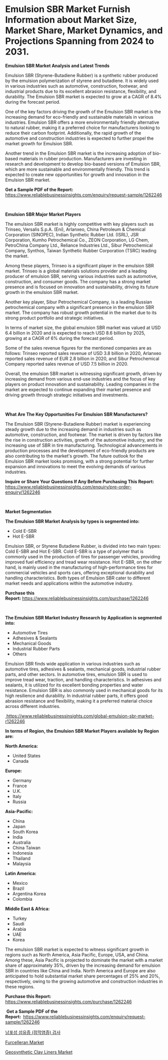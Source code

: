 <p><h1>Emulsion SBR Market Furnish Information about Market Size, Market Share, Market Dynamics, and Projections Spanning from 2024 to 2031.</h1></p><p><strong>Emulsion SBR Market Analysis and Latest Trends</strong></p>
<p><p>Emulsion SBR (Styrene-Butadiene Rubber) is a synthetic rubber produced by the emulsion polymerization of styrene and butadiene. It is widely used in various industries such as automotive, construction, footwear, and industrial products due to its excellent abrasion resistance, flexibility, and durability. The Emulsion SBR market is expected to grow at a CAGR of 8.4% during the forecast period.</p><p>One of the key factors driving the growth of the Emulsion SBR market is the increasing demand for eco-friendly and sustainable materials in various industries. Emulsion SBR offers a more environmentally friendly alternative to natural rubber, making it a preferred choice for manufacturers looking to reduce their carbon footprint. Additionally, the rapid growth of the automotive and construction industries is expected to further propel the market growth for Emulsion SBR.</p><p>Another trend in the Emulsion SBR market is the increasing adoption of bio-based materials in rubber production. Manufacturers are investing in research and development to develop bio-based versions of Emulsion SBR, which are more sustainable and environmentally friendly. This trend is expected to create new opportunities for growth and innovation in the Emulsion SBR market.</p></p>
<p><strong>Get a Sample PDF of the Report:&nbsp;</strong> <a href="https://www.reliablebusinessinsights.com/enquiry/request-sample/1262246">https://www.reliablebusinessinsights.com/enquiry/request-sample/1262246</a></p>
<p>&nbsp;</p>
<p><strong>Emulsion SBR Major Market Players</strong></p>
<p><p>The emulsion SBR market is highly competitive with key players such as Trinseo, Versalis S.p.A. (Eni), Arlanxeo, China Petroleum & Chemical Corporation (SINOPEC), Indian Synthetic Rubber Ltd. (ISRL), JSR Corporation, Kumho Petrochemical Co., ZEON Corporation, LG Chem, PetroChina Company Ltd., Reliance Industries Ltd., Sibur Petrochemical Company, Synthos, Taiwan Synthetic Rubber Corporation (TSRC) leading the market.</p><p>Among these players, Trinseo is a significant player in the emulsion SBR market. Trinseo is a global materials solutions provider and a leading producer of emulsion SBR, serving various industries such as automotive, construction, and consumer goods. The company has a strong market presence and is focused on innovation and sustainability, driving its future growth in the emulsion SBR market.</p><p>Another key player, Sibur Petrochemical Company, is a leading Russian petrochemical company with a significant presence in the emulsion SBR market. The company has robust growth potential in the market due to its strong product portfolio and strategic initiatives.</p><p>In terms of market size, the global emulsion SBR market was valued at USD 6.4 billion in 2020 and is expected to reach USD 8.6 billion by 2025, growing at a CAGR of 6% during the forecast period.</p><p>Some of the sales revenue figures for the mentioned companies are as follows: Trinseo reported sales revenue of USD 3.8 billion in 2020, Arlanxeo reported sales revenue of EUR 2.8 billion in 2020, and Sibur Petrochemical Company reported sales revenue of USD 7.5 billion in 2020.</p><p>Overall, the emulsion SBR market is witnessing significant growth, driven by increasing demand from various end-use industries and the focus of key players on product innovation and sustainability. Leading companies in the market are expected to continue expanding their market presence and driving growth through strategic initiatives and investments.</p></p>
<p>&nbsp;</p>
<p><strong>What Are The Key Opportunities For Emulsion SBR Manufacturers?</strong></p>
<p><p>The Emulsion SBR (Styrene-Butadiene Rubber) market is experiencing steady growth due to the increasing demand in industries such as automotive, construction, and footwear. The market is driven by factors like the rise in construction activities, growth of the automotive industry, and the increasing use of SBR in tire manufacturing. Technological advancements in production processes and the development of eco-friendly products are also contributing to the market's growth. The future outlook for the Emulsion SBR market looks promising, with a strong potential for further expansion and innovations to meet the evolving demands of various industries.</p></p>
<p><strong>Inquire or Share Your Questions If Any Before Purchasing This Report:</strong> <a href="https://www.reliablebusinessinsights.com/enquiry/pre-order-enquiry/1262246">https://www.reliablebusinessinsights.com/enquiry/pre-order-enquiry/1262246</a></p>
<p>&nbsp;</p>
<p><strong>Market Segmentation</strong></p>
<p><strong>The Emulsion SBR Market Analysis by types is segmented into:</strong></p>
<p><ul><li>Cold E-SBR</li><li>Hot E-SBR</li></ul></p>
<p><p>Emulsion SBR, or Styrene Butadiene Rubber, is divided into two main types: Cold E-SBR and Hot E-SBR. Cold E-SBR is a type of polymer that is commonly used in the production of tires for passenger vehicles, providing improved fuel efficiency and tread wear resistance. Hot E-SBR, on the other hand, is mainly used in the manufacturing of high-performance tires for commercial vehicles and sports cars, offering exceptional durability and handling characteristics. Both types of Emulsion SBR cater to different market needs and applications within the automotive industry.</p></p>
<p><strong>Purchase this Report:&nbsp;</strong><a href="https://www.reliablebusinessinsights.com/purchase/1262246">https://www.reliablebusinessinsights.com/purchase/1262246</a></p>
<p>&nbsp;</p>
<p><strong>The Emulsion SBR Market Industry Research by Application is segmented into:</strong></p>
<p><ul><li>Automotive Tires</li><li>Adhesives & Sealants</li><li>Mechanical Goods</li><li>Industrial Rubber Parts</li><li>Others</li></ul></p>
<p><p>Emulsion SBR finds wide application in various industries such as automotive tires, adhesives & sealants, mechanical goods, industrial rubber parts, and other sectors. In automotive tires, emulsion SBR is used to improve tread wear, traction, and handling characteristics. In adhesives and sealants, it is utilized for its excellent bonding properties and water resistance. Emulsion SBR is also commonly used in mechanical goods for its high resilience and durability. In industrial rubber parts, it offers good abrasion resistance and flexibility, making it a preferred material choice across different industries.</p></p>
<p><a href="https://www.reliablebusinessinsights.com/global-emulsion-sbr-market-r1262246">&nbsp;https://www.reliablebusinessinsights.com/global-emulsion-sbr-market-r1262246</a></p>
<p><strong>In terms of Region, the Emulsion SBR Market Players available by Region are:</strong></p>
<p>
    <p> <strong> North America: </strong>
        <ul>
            <li>United States</li>
            <li>Canada</li>
        </ul>
        </p> 
    <p> <strong> Europe: </strong>
        <ul>
            <li>Germany</li>
            <li>France</li>
            <li>U.K.</li>
            <li>Italy</li>
            <li>Russia</li>
        </ul>
        </p> 
    <p> <strong> Asia-Pacific: </strong>
        <ul>
            <li>China</li>
            <li>Japan</li>
            <li>South Korea</li>
            <li>India</li>
            <li>Australia</li>
            <li>China Taiwan</li>
            <li>Indonesia</li>
            <li>Thailand</li>
            <li>Malaysia</li>
        </ul>
        </p> 
    <p> <strong> Latin America: </strong>
        <ul>
            <li>Mexico</li>
            <li>Brazil</li>
            <li>Argentina Korea</li>
            <li>Colombia</li>
        </ul>
        </p> 
    <p> <strong> Middle East & Africa: </strong>
        <ul>
            <li>Turkey</li>
            <li>Saudi</li>
            <li>Arabia</li>
            <li>UAE</li>
            <li>Korea</li>
        </ul>
    </p>
    </p>
<p><p>The emulsion SBR market is expected to witness significant growth in regions such as North America, Asia Pacific, Europe, USA, and China. Among these, Asia Pacific is projected to dominate the market with a market share of approximately 35%, driven by the increasing demand for emulsion SBR in countries like China and India. North America and Europe are also anticipated to hold substantial market share percentages of 25% and 20%, respectively, owing to the growing automotive and construction industries in these regions.</p></p>
<p><strong>Purchase this Report: </strong><a href="https://www.reliablebusinessinsights.com/purchase/1262246">https://www.reliablebusinessinsights.com/purchase/1262246</a></p>
<p>&nbsp;<strong>Get a Sample PDF of the Report:&nbsp;&nbsp;</strong><a href="https://www.reliablebusinessinsights.com/enquiry/request-sample/1262246">https://www.reliablebusinessinsights.com/enquiry/request-sample/1262246</a></p>
<p><strong></strong></p>
<p><p><a href="https://github.com/solomonbode85/Market-Research-Report-List-1/blob/main/8745581119351.md">낭포성 섬유증 (점막염증) 검사</a></p><p><a href="https://github.com/jahid123ahm/Market-Research-Report-List-1/blob/main/furcelleran-market.md">Furcelleran Market</a></p><p><a href="https://github.com/riwar777/Market-Research-Report-List-1/blob/main/geosynthetic-clay-liners-market.md">Geosynthetic Clay Liners Market</a></p></p>